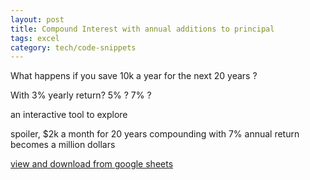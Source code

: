 ```yaml
---
layout: post
title: Compound Interest with annual additions to principal
tags: excel
category: tech/code-snippets
---
```


What happens if you save 10k a year for the next 20 years ? 

With 3% yearly return? 5% ? 7% ? 

an interactive tool to explore 

spoiler, $2k a month for 20 years compounding with 7% annual return becomes a million dollars 


<a href="https://docs.google.com/spreadsheets/d/1hXEGmwQS4D5f_IrzXl7mdz46AfZhrU5KhxpcGf1JIGs/edit?usp=sharing" target="_blank">view and download from google sheets</a>